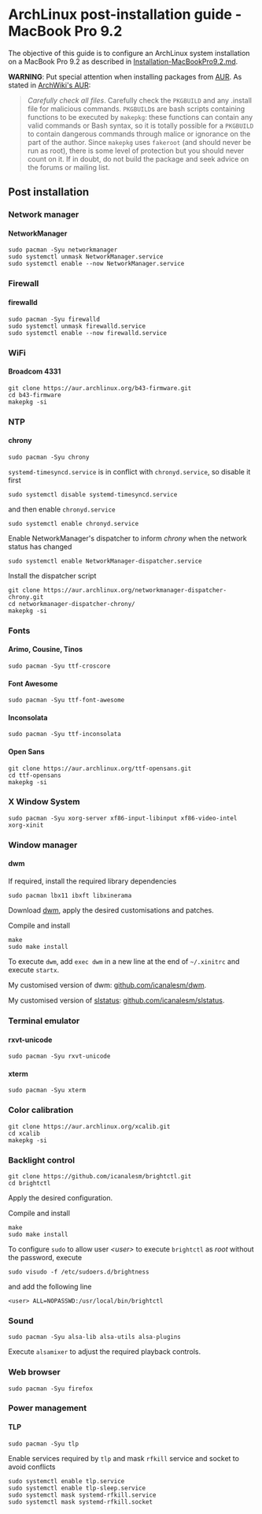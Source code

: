 # ArchLinux post-installation guide - MacBook Pro 9.2

The objective of this guide is to configure an ArchLinux system installation on a MacBook Pro 9.2 as described in [Installation-MacBookPro9.2.md](Installation-MacBookPro9.2.md).

**WARNING**: Put special attention when installing packages from [AUR](https://aur.archlinux.org/). As stated in [ArchWiki's AUR](https://wiki.archlinux.org/index.php/Arch_User_Repository):
> *Carefully check all files*. Carefully check the `PKGBUILD` and any .install file for malicious commands. `PKGBUILD`s are bash scripts containing functions to be executed by `makepkg`: these functions can contain any valid commands or Bash syntax, so it is totally possible for a `PKGBUILD` to contain dangerous commands through malice or ignorance on the part of the author. Since `makepkg` uses `fakeroot` (and should never be run as root), there is some level of protection but you should never count on it. If in doubt, do not build the package and seek advice on the forums or mailing list.


## Post installation

### Network manager

#### NetworkManager

```
sudo pacman -Syu networkmanager
sudo systemctl unmask NetworkManager.service
sudo systemctl enable --now NetworkManager.service
```

### Firewall

#### firewalld

```
sudo pacman -Syu firewalld
sudo systemctl unmask firewalld.service
sudo systemctl enable --now firewalld.service
```

### WiFi

#### Broadcom 4331

```
git clone https://aur.archlinux.org/b43-firmware.git
cd b43-firmware
makepkg -si
```

### NTP

#### chrony

```
sudo pacman -Syu chrony
```

`systemd-timesyncd.service` is in conflict with `chronyd.service`, so disable it first

```
sudo systemctl disable systemd-timesyncd.service
```

and then enable `chronyd.service`

```
sudo systemctl enable chronyd.service
```

Enable NetworkManager's dispatcher to inform *chrony* when the network status has changed

```
sudo systemctl enable NetworkManager-dispatcher.service
```

Install the dispatcher script

```
git clone https://aur.archlinux.org/networkmanager-dispatcher-chrony.git
cd networkmanager-dispatcher-chrony/
makepkg -si
```

### Fonts

#### Arimo, Cousine, Tinos

```
sudo pacman -Syu ttf-croscore
```

#### Font Awesome

```
sudo pacman -Syu ttf-font-awesome
```

#### Inconsolata

```
sudo pacman -Syu ttf-inconsolata 
```

#### Open Sans

```
git clone https://aur.archlinux.org/ttf-opensans.git
cd ttf-opensans
makepkg -si
```

### X Window System

```
sudo pacman -Syu xorg-server xf86-input-libinput xf86-video-intel xorg-xinit
```

### Window manager

#### dwm

If required, install the required library dependencies

```
sudo pacman lbx11 ibxft libxinerama
```

Download [dwm](https://dwm.suckless.org/), apply the desired customisations and patches.

Compile and install

```
make
sudo make install
```

To execute `dwm`, add `exec dwm` in a new line at the end of `~/.xinitrc` and execute `startx`.

My customised version of dwm: [github.com/icanalesm/dwm](https://github.com/icanalesm/dwm).

My customised version of [slstatus](https://tools.suckless.org/slstatus): [github.com/icanalesm/slstatus](https://github.com/icanalesm/slstatus).

### Terminal emulator

#### rxvt-unicode

```
sudo pacman -Syu rxvt-unicode
```

#### xterm

```
sudo pacman -Syu xterm
```

### Color calibration

```
git clone https://aur.archlinux.org/xcalib.git
cd xcalib
makepkg -si
```

### Backlight control

```
git clone https://github.com/icanalesm/brightctl.git
cd brightctl
```

Apply the desired configuration.

Compile and install

```
make
sudo make install
```

To configure `sudo` to allow user *\<user\>* to execute `brightctl` as *root* without the password, execute

```
sudo visudo -f /etc/sudoers.d/brightness
```

and add the following line

```
<user> ALL=NOPASSWD:/usr/local/bin/brightctl
```

### Sound

```
sudo pacman -Syu alsa-lib alsa-utils alsa-plugins
```

Execute `alsamixer` to adjust the required playback controls.

### Web browser

```
sudo pacman -Syu firefox
```

### Power management

#### TLP

```
sudo pacman -Syu tlp
```

Enable services required by `tlp` and mask `rfkill` service and socket to avoid conflicts

```
sudo systemctl enable tlp.service
sudo systemctl enable tlp-sleep.service
sudo systemctl mask systemd-rfkill.service
sudo systemctl mask systemd-rfkill.socket
```

